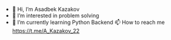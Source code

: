 - 👋 Hi, I’m Asadbek Kazakov
- 👀 I’m interested in problem solving
- 🌱 I’m currently learning Python Backend
📫 How to reach me https://t.me/A_Kazakov_22
<!---
AsadbekKazakovDev/AsadbekKazakovDev is a ✨ special ✨ repository because its `README.md` (this file) appears on your GitHub profile.
You can click the Preview link to take a look at your changes.
--->
